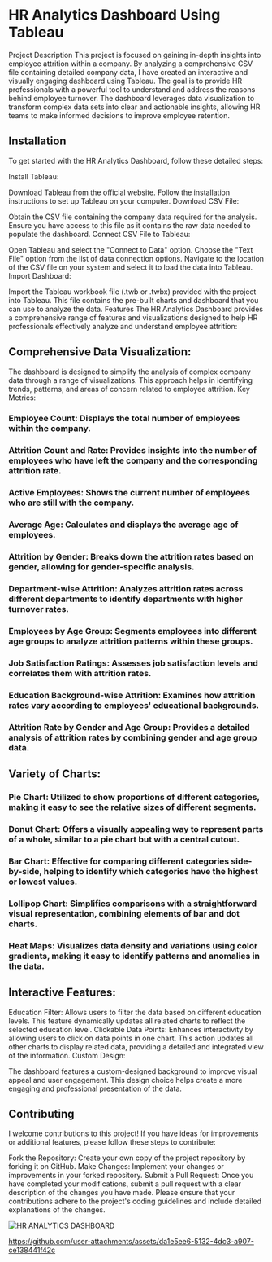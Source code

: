# HR Analytics Dashboard Using Tableau
Project Description
This project is focused on gaining in-depth insights into employee attrition within a company. By analyzing a comprehensive CSV file containing detailed company data, I have created an interactive and visually engaging dashboard using Tableau. The goal is to provide HR professionals with a powerful tool to understand and address the reasons behind employee turnover. The dashboard leverages data visualization to transform complex data sets into clear and actionable insights, allowing HR teams to make informed decisions to improve employee retention.

## Installation
To get started with the HR Analytics Dashboard, follow these detailed steps:

Install Tableau:

Download Tableau from the official website.
Follow the installation instructions to set up Tableau on your computer.
Download CSV File:

Obtain the CSV file containing the company data required for the analysis. Ensure you have access to this file as it contains the raw data needed to populate the dashboard.
Connect CSV File to Tableau:

Open Tableau and select the "Connect to Data" option.
Choose the "Text File" option from the list of data connection options.
Navigate to the location of the CSV file on your system and select it to load the data into Tableau.
Import Dashboard:

Import the Tableau workbook file (.twb or .twbx) provided with the project into Tableau.
This file contains the pre-built charts and dashboard that you can use to analyze the data.
Features
The HR Analytics Dashboard provides a comprehensive range of features and visualizations designed to help HR professionals effectively analyze and understand employee attrition:

## Comprehensive Data Visualization:

The dashboard is designed to simplify the analysis of complex company data through a range of visualizations. This approach helps in identifying trends, patterns, and areas of concern related to employee attrition.
Key Metrics:

### Employee Count: Displays the total number of employees within the company.
### Attrition Count and Rate: Provides insights into the number of employees who have left the company and the corresponding attrition rate.
### Active Employees: Shows the current number of employees who are still with the company.
### Average Age: Calculates and displays the average age of employees.
### Attrition by Gender: Breaks down the attrition rates based on gender, allowing for gender-specific analysis.
### Department-wise Attrition: Analyzes attrition rates across different departments to identify departments with higher turnover rates.
### Employees by Age Group: Segments employees into different age groups to analyze attrition patterns within these groups.
### Job Satisfaction Ratings: Assesses job satisfaction levels and correlates them with attrition rates.
### Education Background-wise Attrition: Examines how attrition rates vary according to employees' educational backgrounds.
### Attrition Rate by Gender and Age Group: Provides a detailed analysis of attrition rates by combining gender and age group data.

## Variety of Charts:

### Pie Chart: Utilized to show proportions of different categories, making it easy to see the relative sizes of different segments.
### Donut Chart: Offers a visually appealing way to represent parts of a whole, similar to a pie chart but with a central cutout.
### Bar Chart: Effective for comparing different categories side-by-side, helping to identify which categories have the highest or lowest values.
### Lollipop Chart: Simplifies comparisons with a straightforward visual representation, combining elements of bar and dot charts.
### Heat Maps: Visualizes data density and variations using color gradients, making it easy to identify patterns and anomalies in the data.

## Interactive Features:

Education Filter: Allows users to filter the data based on different education levels. This feature dynamically updates all related charts to reflect the selected education level.
Clickable Data Points: Enhances interactivity by allowing users to click on data points in one chart. This action updates all other charts to display related data, providing a detailed and integrated view of the information.
Custom Design:

The dashboard features a custom-designed background to improve visual appeal and user engagement. This design choice helps create a more engaging and professional presentation of the data.
## Contributing
I welcome contributions to this project! If you have ideas for improvements or additional features, please follow these steps to contribute:

Fork the Repository: Create your own copy of the project repository by forking it on GitHub.
Make Changes: Implement your changes or improvements in your forked repository.
Submit a Pull Request: Once you have completed your modifications, submit a pull request with a clear description of the changes you have made.
Please ensure that your contributions adhere to the project's coding guidelines and include detailed explanations of the changes.



![HR ANALYTICS DASHBOARD](https://github.com/user-attachments/assets/ae4da0b3-0ae4-4da2-a6a8-64f51848b7ca)


https://github.com/user-attachments/assets/da1e5ee6-5132-4dc3-a907-ce138441f42c

